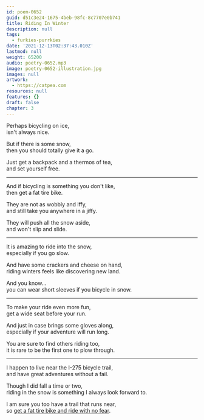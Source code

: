 ```yaml
---
id: poem-0652
guid: d51c3e24-1675-4beb-98fc-8c7707e0b741
title: Riding In Winter
description: null
tags:
  - furkies-purrkies
date: '2021-12-13T02:37:43.010Z'
lastmod: null
weight: 65200
audio: poetry-0652.mp3
image: poetry-0652-illustration.jpg
images: null
artwork:
  - https://catpea.com
resources: null
features: {}
draft: false
chapter: 3
---
```


Perhaps bicycling on ice,\
isn't always nice.

But if there is some snow,\
then you should totally give it a go.

Just get a backpack and a thermos of tea,\
and set yourself free.

---

And if bicycling is something you don't like,\
then get a fat tire bike.

They are not as wobbly and iffy,\
and still take you anywhere in a jiffy.

They will push all the snow aside,\
and won't slip and slide.

---

It is amazing to ride into the snow,\
especially if you go slow.

And have some crackers and cheese on hand,\
riding winters feels like discovering new land.

And you know...\
you can wear short sleeves if you bicycle in snow.

---

To make your ride even more fun,\
get a wide seat before your run.

And just in case brings some gloves along,\
especially if your adventure will run long.

You are sure to find others riding too,\
it is rare to be the first one to plow through.

---

I happen to live near the I-275 bicycle trail,\
and have great adventures without a fail.

Though I did fall a time or two,\
riding in the snow is something I always look forward to.

I am sure you too have a trail that runs near,\
so [get a fat tire bike and ride with no fear](https://www.amazon.com/s/?k=fat+tire+bikes).
